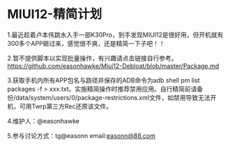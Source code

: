 # MIUI12-精简计划

1.最近趁着卢本伟跳水入手一部K30Pro，到手发现MIUI12是很好用，但开机就有300多个APP砸过来，感觉很不爽，还是精简一下子吧！！

2.暂不提供脚本以实现批量操作，有兴趣请点击链接自行参考。https://github.com/easonhawke/Miui12-Debloat/blob/master/Package.md

3.获取手机内所有APP包名与路径并保存的ADB命令为adb shell pm list packages -f > xxx.txt。实施精简操作时推荐禁用应用。自行精简前请备份/data/system/users/0/package-restrictions.xml文件，如禁用导致无法开机，可用Twrp第三方Rec还原该文件。

4.维护人：@easonhawke

5.参与讨论方式：tg@easonn  email:easonn@88.com 
